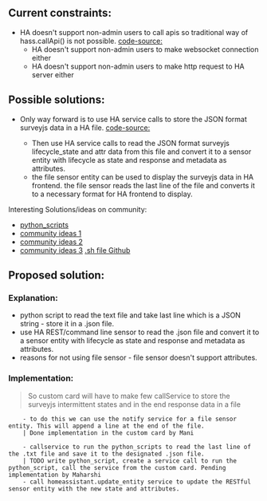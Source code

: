 ## Current constraints: 
- HA doesn't support non-admin users to call apis 
so traditional way of hass.callApi() is not possible. [code-source:](https://github.com/home-assistant/core/blob/f422dd418b95ce5ad1459d5296bf43b67d09dfa0/homeassistant/components/api/__init__.py#L292) 
    - HA doesn't support non-admin users to make websocket connection either
    - HA doesn't support non-admin users to make http request to HA server either
## Possible solutions:
- Only way forward is to use HA service calls to store the JSON format surveyjs data in a HA file. [code-source:](https://github.com/home-assistant/core/blob/f422dd418b95ce5ad1459d5296bf43b67d09dfa0/homeassistant/components/api/__init__.py#L323C1-L332C35 )

    - Then use HA service calls to read the JSON format surveyjs lifecycle_state and attr data from this file and convert it to a sensor entity with lifecycle as state and response and metadata as attributes.
    - the file sensor entity can be used to display the surveyjs data in HA frontend. the file sensor reads the last line of the file and converts it to a necessary format for HA frontend to display.


Interesting Solutions/ideas on community:
- [python_scripts](https://www.home-assistant.io/integrations/python_script/#calling-services)
- [community ideas 1](https://community.home-assistant.io/t/reading-multiple-rows-from-csv/326335/12)
- [community ideas 2](https://community.home-assistant.io/t/multiple-line-text-file-to-template-sensor-attributes/335904)
- [community ideas 3](https://community.home-assistant.io/t/read-json-file-into-sensor/108104/6) [.sh file Github](https://github.com/DavidFW1960/ABB-Home-Assistant-Usage)

## Proposed solution:
### Explanation:
- python script to read the text file and take last line which is a JSON string - store it in a .json file.  
- use HA REST/command line sensor to read the .json file and convert it to a sensor entity with lifecycle as state and response and metadata as attributes.
- reasons for not using file sensor - file sensor doesn't support attributes.
### Implementation:
> So custom card will have to make few callService to store the surveyjs intermittent states and in the end response data in a file 
```
    - to do this we can use the notify service for a file sensor entity. This will append a line at the end of the file. 
    | Done implementation in the custom card by Mani

    - callservice to run the python_scripts to read the last line of the .txt file and save it to the designated .json file.
    | TODO write python_script, create a service call to run the python_script, call the service from the custom card. Pending implementation by Maharshi
    - call homeassistant.update_entity service to update the RESTful sensor entity with the new state and attributes.

```
    